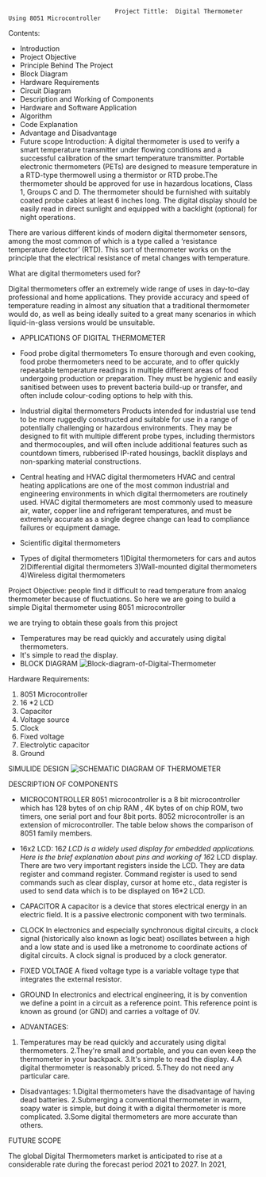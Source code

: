                                   Project Tittle:  Digital Thermometer Using 8051 Microcontroller
Contents: 

*  Introduction
*  Project Objective
*  Principle Behind The Project
*  Block Diagram
*  Hardware Requirements
*  Circuit Diagram
*  Description and Working of Components
*  Hardware and Software Application
*  Algorithm
*  Code Explanation
*  Advantage and Disadvantage
*  Future scope
Introduction: 
A digital thermometer is used to verify a smart temperature transmitter under flowing conditions and a successful calibration of the smart temperature transmitter. Portable electronic thermometers (PETs) are designed to measure temperature in a RTD-type thermowell using a thermistor or RTD probe.The thermometer should be approved for use in hazardous locations, Class 1, Groups C and D. The thermometer should be furnished with suitably coated probe cables at least 6 inches long. The digital display should be easily read in direct sunlight and equipped with a backlight (optional) for night operations. 

There are various different kinds of modern digital thermometer sensors, among the most common of which is a type called a ‘resistance temperature detector’ (RTD). This sort of thermometer works on the principle that the electrical resistance of metal changes with temperature.

What are digital thermometers used for?

Digital thermometers offer an extremely wide range of uses in day-to-day professional and home applications. They provide accuracy and speed of temperature reading in almost any situation that a traditional thermometer would do, as well as being ideally suited to a great many scenarios in which liquid-in-glass versions would be unsuitable.

* APPLICATIONS OF DIGITAL THERMOMETER
* Food probe digital thermometers
To ensure thorough and even cooking, food probe thermometers need to be accurate, and to offer quickly repeatable temperature readings in multiple different areas of food undergoing production or preparation. They must be hygienic and easily sanitised between uses to prevent bacteria build-up or transfer, and often include colour-coding options to help with this.

* Industrial digital thermometers
Products intended for industrial use tend to be more ruggedly constructed and suitable for use in a range of potentially challenging or hazardous environments. They may be designed to fit with multiple different probe types, including thermistors and thermocouples, and will often include additional features such as countdown timers, rubberised IP-rated housings, backlit displays and non-sparking material constructions.

* Central heating and HVAC digital thermometers
HVAC and central heating applications are one of the most common industrial and engineering environments in which digital thermometers are routinely used. HVAC digital thermometers are most commonly used to measure air, water, copper line and refrigerant temperatures, and must be extremely accurate as a single degree change can lead to compliance failures or equipment damage.
* Scientific digital thermometers

* Types of digital thermometers
1)Digital thermometers for cars and autos
2)Differential digital thermometers
3)Wall-mounted digital thermometers
4)Wireless digital thermometers

Project Objective: 
people find it difficult to read temperature from analog thermometer because of fluctuations. So here we are going to build a simple Digital thermometer using 8051 microcontroller 

we are trying to obtain these goals from this project
* Temperatures may be read quickly and accurately using digital thermometers.
* It's simple to read the display.
* BLOCK DIAGRAM
![Block-diagram-of-Digital-Thermometer](https://user-images.githubusercontent.com/94949861/164987128-8aaf270d-ab2f-4de1-bb7a-8134326e7ee0.png)

Hardware Requirements: 
1. 8051 Microcontroller
2. 16 *2 LCD
3. Capacitor
4. Voltage source
5. Clock
6. Fixed voltage
7. Electrolytic capacitor
8. Ground

SIMULIDE DESIGN
![SCHEMATIC DIAGRAM OF THERMOMETER](https://user-images.githubusercontent.com/94949861/164987270-832f70e4-d1f3-4257-af96-c5cfca1777da.jpg)


DESCRIPTION OF COMPONENTS

* MICROCONTROLLER
8051 microcontroller is a 8 bit microcontroller which has 128 bytes of on chip RAM , 4K bytes of on chip ROM, two timers, one serial port and four 8bit ports. 8052 microcontroller is an extension of microcontroller. The table below shows the comparison of 8051 family members.

* 16x2 LCD:
16*2 LCD is a widely used display for embedded applications. Here is the brief explanation about pins and working of 16*2 LCD display. There are two very important registers inside the LCD. They are data register and command register. Command register is used to send commands such as clear display, cursor at home etc., data register is used to send data which is to be displayed on 16*2 LCD. 
 * CAPACITOR
 A capacitor is a device that stores electrical energy in an electric field. It is a passive electronic component with two terminals.

* CLOCK
 In electronics and especially synchronous digital circuits, a clock signal (historically also known as logic beat) oscillates between a high and a low state and is used like a metronome to coordinate actions of digital circuits. A clock signal is produced by a clock generator.

* FIXED VOLTAGE
 A fixed voltage type is a variable voltage type that integrates the external resistor.

* GROUND
In electronics and electrical engineering, it is by convention we define a point in a circuit as a reference point. This reference point is known as ground (or GND) and carries a voltage of 0V.

* ADVANTAGES:
1. Temperatures may be read quickly and accurately using digital thermometers.
2.They're small and portable, and you can even keep the thermometer in your backpack.
3.It's simple to read the display.
4.A digital thermometer is reasonably priced.
5.They do not need any particular care.

* Disadvantages: 
1.Digital thermometers have the disadvantage of having dead batteries.
2.Submerging a conventional thermometer in warm, soapy water is simple, but doing it with a digital thermometer is more complicated.
3.Some digital thermometers are more accurate than others.

FUTURE SCOPE

The global Digital Thermometers market is anticipated to rise at a considerable rate during the forecast period 2021 to 2027. In 2021,

